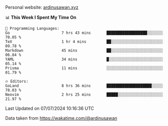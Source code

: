 Personal website: [ardinusawan.xyz](https://ardinusawan.xyz)

<!--START_SECTION:waka-->
📊 **This Week I Spent My Time On** 

```text
💬 Programming Languages: 
Go                       7 hrs 43 mins       ██████████████████░░░░░░░   70.05 % 
TeX                      1 hr 4 mins         ██░░░░░░░░░░░░░░░░░░░░░░░   09.78 % 
Markdown                 45 mins             ██░░░░░░░░░░░░░░░░░░░░░░░   06.84 % 
YAML                     34 mins             █░░░░░░░░░░░░░░░░░░░░░░░░   05.14 % 
Prisma                   11 mins             ░░░░░░░░░░░░░░░░░░░░░░░░░   01.79 % 

🔥 Editors: 
GoLand                   8 hrs 36 mins       ████████████████████░░░░░   78.03 % 
Neovim                   2 hrs 25 mins       █████░░░░░░░░░░░░░░░░░░░░   21.97 % 
```


 Last Updated on 07/07/2024 10:16:36 UTC
<!--END_SECTION:waka-->
Data taken from https://wakatime.com/@ardinusawan

